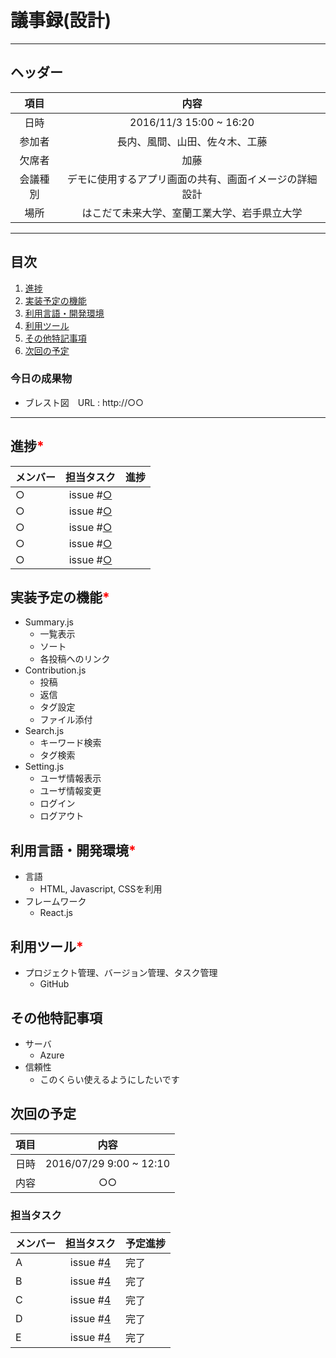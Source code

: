 # 議事録(設計)
---
## ヘッダー
|項目|内容|
|:--:|:--:|
| 日時 | 2016/11/3 15:00 ~ 16:20|
| 参加者 | 長内、風間、山田、佐々木、工藤 |
| 欠席者 | 加藤 |
| 会議種別 | デモに使用するアプリ画面の共有、画面イメージの詳細設計 |
| 場所 | はこだて未来大学、室蘭工業大学、岩手県立大学 |

---
## 目次
1. [進捗](#ProgressReport)
1. [実装予定の機能](#anchar1)
2. [利用言語・開発環境](#anchar2)
3. [利用ツール](#anchar3)
4. [その他特記事項](#anchar4)
5. [次回の予定](#anchar5)

### 今日の成果物
- ブレスト図　URL : http://○○

---

## <div id="ProgressReport"/> 進捗<font color = "red">*</font>

| メンバー | 担当タスク | 進捗 |
| :-- | :--: | :-- |
| ○ | issue #[○]() |  |
| ○ | issue #[○]() |  |
| ○ | issue #[○]() |  |
| ○ | issue #[○]() |  |
| ○ | issue #[○]() |  |


## <div id="anchar1"/>実装予定の機能<font color = "red">*</font>
- Summary.js
	- 一覧表示
	- ソート
	- 各投稿へのリンク
- Contribution.js
	- 投稿
	- 返信
	- タグ設定
	- ファイル添付
- Search.js
	- キーワード検索
	- タグ検索
- Setting.js
	- ユーザ情報表示
	- ユーザ情報変更
	- ログイン
	- ログアウト

## <div id="anchar2"/>利用言語・開発環境<font color = "red">*</font>
- 言語
	- HTML, Javascript, CSSを利用
- フレームワーク
	- React.js

## <div id="anchar3"/>利用ツール<font color = "red">*</font>
- プロジェクト管理、バージョン管理、タスク管理
	- GitHub

## <div id="anchar4"/>その他特記事項
- サーバ
	- Azure 
- 信頼性
	- このくらい使えるようにしたいです   

## <div id="anchar5"/>次回の予定
|項目|内容|
|:--:|:--:|
| 日時 | 2016/07/29  9:00 ~ 12:10|
| 内容 | ○○ |

### 担当タスク
| メンバー | 担当タスク | 予定進捗 |
| :-- | :--: | :-- |
| A | issue #[4]() | 完了 |
| B | issue #[4]() | 完了 |
| C | issue #[4]() | 完了 |
| D | issue #[4]() | 完了 |
| E | issue #[4]() | 完了 |
